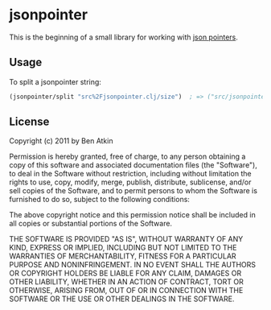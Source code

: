 # jsonpointer

This is the beginning of a small library for working with 
[json pointers](http://tools.ietf.org/html/draft-pbryan-zyp-json-pointer-00).

## Usage

To split a jsonpointer string:

``` clojure
(jsonpointer/split "src%2Fjsonpointer.clj/size")  ; => ("src/jsonpointer.clj" "size")
```

## License

Copyright (c) 2011 by Ben Atkin

Permission is hereby granted, free of charge, to any person obtaining a copy
of this software and associated documentation files (the "Software"), to deal
in the Software without restriction, including without limitation the rights
to use, copy, modify, merge, publish, distribute, sublicense, and/or sell
copies of the Software, and to permit persons to whom the Software is
furnished to do so, subject to the following conditions:

The above copyright notice and this permission notice shall be included in
all copies or substantial portions of the Software.

THE SOFTWARE IS PROVIDED "AS IS", WITHOUT WARRANTY OF ANY KIND, EXPRESS OR
IMPLIED, INCLUDING BUT NOT LIMITED TO THE WARRANTIES OF MERCHANTABILITY,
FITNESS FOR A PARTICULAR PURPOSE AND NONINFRINGEMENT. IN NO EVENT SHALL THE
AUTHORS OR COPYRIGHT HOLDERS BE LIABLE FOR ANY CLAIM, DAMAGES OR OTHER
LIABILITY, WHETHER IN AN ACTION OF CONTRACT, TORT OR OTHERWISE, ARISING FROM,
OUT OF OR IN CONNECTION WITH THE SOFTWARE OR THE USE OR OTHER DEALINGS IN
THE SOFTWARE.